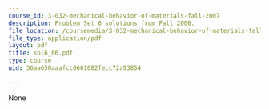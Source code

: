 ```yaml
---
course_id: 3-032-mechanical-behavior-of-materials-fall-2007
description: Problem Set 6 solutions from Fall 2006.
file_location: /coursemedia/3-032-mechanical-behavior-of-materials-fall-2007/36aa650aaafcc0601082fecc72a93854_sol6_06.pdf
file_type: application/pdf
layout: pdf
title: sol6_06.pdf
type: course
uid: 36aa650aaafcc0601082fecc72a93854

---
```

None